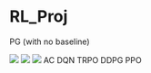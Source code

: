 # RL_Proj

PG (with no baseline)

<img src="https://render.githubusercontent.com/render/math?math=1 \. \ \ sample \ \left\{\tau^ i \right\} from \ \ \pi_\theta \ \left(a_t \ \ | \ \ s_t \right) ">
<img src="https://render.githubusercontent.com/render/math?math=2 \. \ \ \nabla_\theta J \left( \theta \right) \approx \Sigma_i \ \left( \Sigma_t \nabla_\theta \ log \  \pi_\theta \ \left(a_t^i \ \ | \ \ s_t^i \right) \right) \left( \Sigma_t r \left(a_t^i \ \ | \ \ s_t^i \right) \right)">
<img src="https://render.githubusercontent.com/render/math?math=3 \. \ \theta \leftarrow \theta  + \ + \+ \alpha \nabla_\theta J \left( \theta \right) ">
AC
DQN
TRPO
DDPG
PPO
